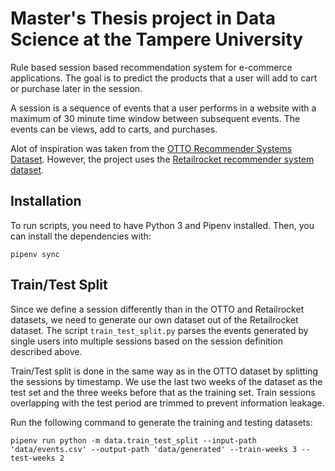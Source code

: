 # Master's Thesis project in Data Science at the Tampere University

Rule based session based recommendation system for e-commerce applications. The goal is to predict the products that a user will add to cart or purchase later in the session.

A session is a sequence of events that a user performs in a website with a maximum of 30 minute time window between subsequent events. The events can be views, add to carts, and purchases. 

Alot of inspiration was taken from the [OTTO Recommender Systems Dataset](https://github.com/otto-de/recsys-dataset). However, the project uses the [Retailrocket recommender system dataset](https://www.kaggle.com/datasets/retailrocket/ecommerce-dataset).


## Installation
To run scripts, you need to have Python 3 and Pipenv installed. Then, you can install the dependencies with:
```
pipenv sync
```

## Train/Test Split

Since we define a session differently than in the OTTO and Retailrocket datasets, we need to generate our own dataset out of the Retailrocket dataset. The script ``train_test_split.py`` parses the events generated by single users into multiple sessions based on the session definition described above.

Train/Test split is done in the same way as in the OTTO dataset by splitting the sessions by timestamp. We use the last two weeks of the dataset as the test set and the three weeks before that as the training set. Train sessions overlapping with the test period are trimmed to prevent information leakage.

Run the following command to generate the training and testing datasets:
```
pipenv run python -m data.train_test_split --input-path 'data/events.csv' --output-path 'data/generated' --train-weeks 3 --test-weeks 2
```

